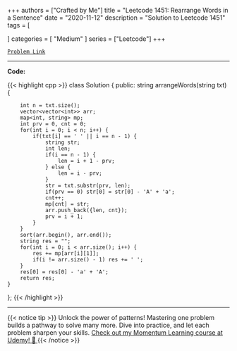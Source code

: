 
+++
authors = ["Crafted by Me"]
title = "Leetcode 1451: Rearrange Words in a Sentence"
date = "2020-11-12"
description = "Solution to Leetcode 1451"
tags = [
    
]
categories = [
    "Medium"
]
series = ["Leetcode"]
+++



[`Problem Link`](https://leetcode.com/problems/rearrange-words-in-a-sentence/description/)

---

**Code:**

{{< highlight cpp >}}
class Solution {
public:
    string arrangeWords(string txt) {
        
        int n = txt.size();
        vector<vector<int>> arr;
        map<int, string> mp;
        int prv = 0, cnt = 0;
        for(int i = 0; i < n; i++) {
            if(txt[i] == ' ' || i == n - 1) {
                string str;
                int len;
                if(i == n - 1) {
                    len = i + 1 - prv;
                } else {
                    len = i - prv;
                }
                str = txt.substr(prv, len);
                if(prv == 0) str[0] = str[0] - 'A' + 'a';
                cnt++;
                mp[cnt] = str;
                arr.push_back({len, cnt});
                prv = i + 1;
            }
        }
        sort(arr.begin(), arr.end());
        string res = "";
        for(int i = 0; i < arr.size(); i++) {
            res += mp[arr[i][1]];
            if(i != arr.size() - 1) res += ' ';
        }
        res[0] = res[0] - 'a' + 'A';
        return res;
    }
};
{{< /highlight >}}


---


{{< notice tip >}}
Unlock the power of patterns! Mastering one problem builds a pathway to solve many more. Dive into practice, and let each problem sharpen your skills. [Check out my Momentum Learning course at Udemy! 🚀 ](https://www.udemy.com/course/algorithms-and-data-structures-in-cpp/)
{{< /notice >}}

